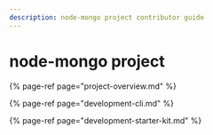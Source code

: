 ```yaml
---
description: node-mongo project contributor guide
---
```


# node-mongo project

{% page-ref page="project-overview.md" %}

{% page-ref page="development-cli.md" %}

{% page-ref page="development-starter-kit.md" %}





